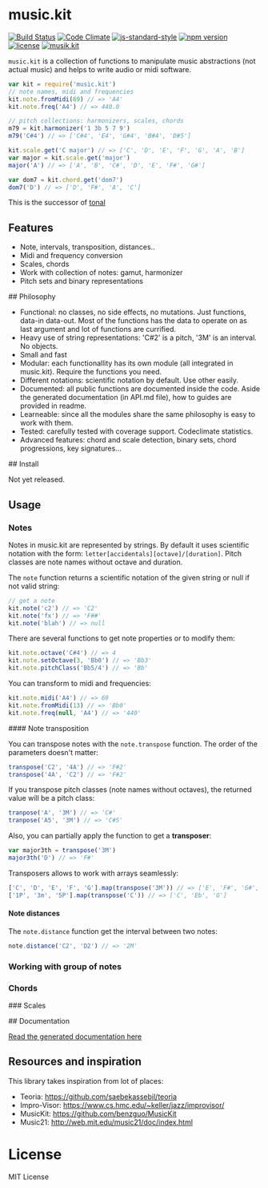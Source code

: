 # music.kit

[![Build Status](https://travis-ci.org/danigb/music.kit.svg?branch=master)](https://travis-ci.org/danigb/music.kit)
[![Code Climate](https://codeclimate.com/github/danigb/music.kit/badges/gpa.svg)](https://codeclimate.com/github/danigb/music.kit)
[![js-standard-style](https://img.shields.io/badge/code%20style-standard-brightgreen.svg?style=flat)](https://github.com/feross/standard)
[![npm version](https://img.shields.io/npm/v/music.kit.svg)](https://www.npmjs.com/package/music.kit)
[![license](https://img.shields.io/npm/l/music.kit.svg)](https://www.npmjs.com/package/music.kit)
[![musik.kit](https://img.shields.io/badge/music-kit-yellow.svg)](https://www.npmjs.com/package/music.kit)

`music.kit` is a collection of functions to manipulate music abstractions (not actual music) and helps to write audio or midi software.

```js
var kit = require('music.kit')
// note names, midi and frequencies
kit.note.fromMidi(69) // => 'A4'
kit.note.freq('A4') // => 440.0

// pitch collections: harmonizers, scales, chords
m79 = kit.harmonizer('1 3b 5 7 9')
m79('C#4') // => ['C#4', 'E4', 'G#4', 'B#4', 'D#5']

kit.scale.get('C major') // => ['C', 'D', 'E', 'F', 'G', 'A', 'B']
var major = kit.scale.get('major')
major('A') // => ['A', 'B', 'C#', 'D', 'E', 'F#', 'G#']

var dom7 = kit.chord.get('dom7')
dom7('D') // => ['D', 'F#', 'A', 'C']
```

This is the successor of [tonal](https://github.com/danigb/tonal)

## Features

- Note, intervals, transposition, distances..
- Midi and frequency conversion
- Scales, chords
- Work with collection of notes: gamut, harmonizer
- Pitch sets and binary representations

## Philosophy

- Functional: no classes, no side effects, no mutations. Just functions, data-in data-out. Most of the functions has the data to operate on as last argument and lot of functions are currified.
- Heavy use of string representations: 'C#2' is a pitch, '3M' is an interval. No objects.
- Small and fast
- Modular: each functionallity has its own module (all integrated in music.kit). Require the functions you need.
- Different notations: scientific notation by default. Use other easily.
- Documented: all public functions are documented inside the code. Aside the generated documentation (in API.md file), how to guides are provided in readme.
- Learneable: since all the modules share the same philosophy is easy to work with them.
- Tested: carefully tested with coverage support. Codeclimate statistics.
- Advanced features: chord and scale detection, binary sets, chord progressions, key signatures...

## Install

Not yet released.

## Usage

### Notes

Notes in music.kit are represented by strings. By default it uses scientific notation with the form: `letter[accidentals][octave]/[duration]`. Pitch classes are note names without octave and duration.

The `note` function returns a scientific notation of the given string or null if not valid string:

```js
// get a note
kit.note('c2') // => 'C2'
kit.note('fx') // => 'F##'
kit.note('blah') // => null
```

There are several functions to get note properties or to modify them:

```js
kit.note.octave('C#4') // => 4
kit.note.setOctave(3, 'Bb0') // => 'Bb3'
kit.note.pitchClass('Bb5/4') // => 'Bb'
```

You can transform to midi and frequencies:

```js
kit.note.midi('A4') // => 69
kit.note.fromMidi(13) // => 'Bb0'
kit.note.freq(null, 'A4') // => '440'
```

#### Note transposition

You can transpose notes with the `note.transpose` function. The order of the parameters doesn't matter:

```js
transpose('C2', '4A') // => 'F#2'
transpose('4A', 'C2') // => 'F#2'
```

If you transpose pitch classes (note names without octaves), the returned value will be a pitch class:

```js
tranpose('A', '3M') // => 'C#'
tranpose('A5', '3M') // => 'C#5'
```

Also, you can partially apply the function to get a __transposer__:

```js
var major3th = transpose('3M')
major3th('D') // => 'F#'
```

Transposers allows to work with arrays seamlessly:

```js
['C', 'D', 'E', 'F', 'G'].map(transpose('3M')) // => ['E', 'F#', 'G#', 'A', 'B']
['1P', '3m', '5P'].map(transpose('C')) // => ['C', 'Eb', 'G']
```

#### Note distances

The `note.distance` function get the interval between two notes:

```js
note.distance('C2', 'D2') // => '2M'
```

### Working with group of notes

### Chords

### Scales

## Documentation

[Read the generated documentation here](https://github.com/danigb/music.kit/blob/master/API.md)

## Resources and inspiration

This library takes inspiration from lot of places:

- Teoria: https://github.com/saebekassebil/teoria
- Impro-Visor: https://www.cs.hmc.edu/~keller/jazz/improvisor/
- MusicKit: https://github.com/benzguo/MusicKit
- Music21: http://web.mit.edu/music21/doc/index.html

# License

MIT License
